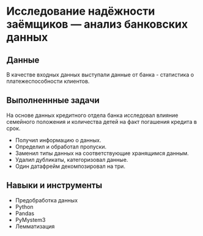 # Исследование надёжности заёмщиков — анализ банковских данных

## Данные

В качестве входных данных выступали данные от банка - статистика о платежеспособности клиентов.

## Выполненнные задачи

На основе данных кредитного отдела банка исследовал влияние семейного положения и количества детей на факт погашения кредита в срок. 

* Получил информацию о данных.
* Определил и обработал пропуски. 
* Заменил типы данных на соответствующие хранящимся данным. 
* Удалил дубликаты, категоризовал данные. 
* Один датафрейм декомпозировал на три.

## Навыки и инструменты

* Предобработка данных
* Python
* Pandas
* PyMystem3
* Лемматизация
